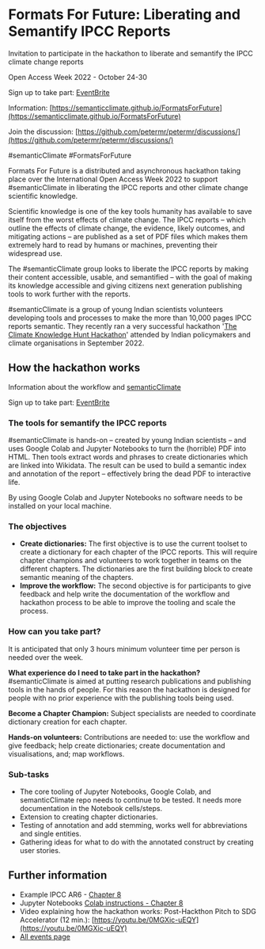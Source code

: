 # Formats For Future: Liberating and Semantify IPCC Reports

Invitation to participate in the hackathon to liberate and semantify the IPCC climate change reports

Open Access Week 2022 - October 24-30

Sign up to take part: [EventBrite](https://www.eventbrite.co.uk/e/formats-for-future-liberating-and-semantify-ipcc-reports-tickets-439057261087)

Information: [https://semanticclimate.github.io/FormatsForFuture](https://semanticclimate.github.io/FormatsForFuture)

Join the discussion: [https://github.com/petermr/petermr/discussions/](https://github.com/petermr/petermr/discussions/)

#semanticClimate #FormatsForFuture

Formats For Future is a distributed and asynchronous hackathon taking place over the International Open Access Week 2022 to support #semanticClimate in liberating the IPCC reports and other climate change scientific knowledge.

Scientific knowledge is one of the key tools humanity has available to save itself from the worst effects of climate change. The IPCC reports – which outline the effects of climate change, the evidence, likely outcomes, and mitigating actions – are published as a set of PDF files which makes them extremely hard to read by humans or machines, preventing their widespread use.

The #semanticClimate group looks to liberate the IPCC reports by making their content accessible, usable, and semantified – with the goal of making its knowledge accessible and giving citizens next generation publishing tools to work further with the reports.

#semanticClimate is a group of young Indian scientists volunteers developing tools and processes to make the more than 10,000 pages IPCC reports semantic. They recently ran a very successful hackathon '[The Climate Knowledge Hunt Hackathon](https://www.eventbrite.co.uk/e/the-climate-knowledge-hunt-hackathon-tickets-414825362827)' attended by Indian policymakers and climate organisations in September 2022.

## How the hackathon works

Information about the workflow and [semanticClimate](https://github.com/petermr/semanticClimate/blob/main/README.md)

Sign up to take part: [EventBrite](https://www.eventbrite.co.uk/e/formats-for-future-liberating-and-semantify-ipcc-reports-tickets-439057261087)

### **The tools for semantify the IPCC reports**

#semanticClimate is hands-on – created by young Indian scientists – and uses Google Colab and Jupyter Notebooks to turn the (horrible) PDF into HTML. Then tools extract words and phrases to create dictionaries which are linked into Wikidata. The result can be used to build a semantic index and annotation of the report – effectively bring the dead PDF to interactive life.

By using Google Colab and Jupyter Notebooks no software needs to be installed on your local machine.

### **The objectives**

- **Create dictionaries:** The first objective is to use the current toolset to create a dictionary for each chapter of the IPCC reports. This will require chapter champions and volunteers to work together in teams on the different chapters. The dictionaries are the first building block to create semantic meaning of the chapters.
- **Improve the workflow:** The second objective is for participants to give feedback and help write the documentation of the workflow and hackathon process to be able to improve the tooling and scale the process.

### **How can you take part?**

It is anticipated that only 3 hours minimum volunteer time per person is needed over the week.

**What experience do I need to take part in the hackathon?** #semanticClimate is aimed at putting research publications and publishing tools in the hands of people. For this reason the hackathon is designed for people with no prior experience with the publishing tools being used.

**Become a Chapter Champion:** Subject specialists are needed to coordinate dictionary creation for each chapter.

**Hands-on volunteers:** Contributions are needed to: use the workflow and give feedback; help create dictionaries; create documentation and visualisations, and; map workflows.

### Sub-tasks

- The core tooling of Jupyter Notebooks, Google Colab, and semanticClimate repo needs to continue to be tested. It needs more documentation in the Notebook cells/steps.
- Extension to creating chapter dictionaries.
- Testing of annotation and add stemming, works well for abbreviations and single entities.
- Gathering ideas for what to do with the annotated construct by creating user stories.

## Further information

- Example IPCC AR6 - [Chapter 8](https://github.com/petermr/semanticClimate/tree/main/ipcc/ar6/wg3/Chapter08)
- Jupyter Notebooks [Colab instructions - Chapter 8](https://github.com/petermr/semanticClimate/blob/main/outreach/climate_knowledge_hunt_hackathon/Hackathon_Notebook/climate_hackathon_chapter08.ipynb)
- Video explaining how the hackathon works: Post-Hackthon Pitch to SDG Accelerator (12 min.): [https://youtu.be/0MGXic-uEQY](https://youtu.be/0MGXic-uEQY)
- [All events page](https://github.com/petermr/semanticClimate/blob/main/events.md)
